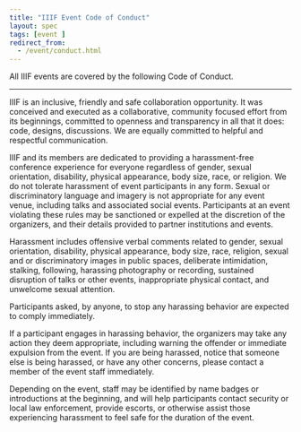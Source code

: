 ```yaml
---
title: "IIIF Event Code of Conduct"
layout: spec
tags: [event ]
redirect_from:
  - /event/conduct.html
---
```


All IIIF events are covered by the following Code of Conduct.

---

IIIF is an inclusive, friendly and safe collaboration opportunity.  It was conceived and executed as a collaborative, community focused effort from its beginnings, committed to openness and transparency in all that it does: code, designs, discussions. We are equally committed to helpful and respectful communication.

IIIF and its members are dedicated to providing a harassment-free conference experience for everyone regardless of gender, sexual orientation, disability, physical appearance, body size, race, or religion. We do not tolerate harassment of event participants in any form. Sexual or discriminatory language and imagery is not appropriate for any event venue, including talks and associated social events. Participants at an event violating these rules may be sanctioned or expelled at the discretion of the organizers, and their details provided to partner institutions and events.

Harassment includes offensive verbal comments related to gender, sexual orientation, disability, physical appearance, body size, race, religion, sexual and or discriminatory images in public spaces, deliberate intimidation, stalking, following, harassing photography or recording, sustained disruption of talks or other events, inappropriate physical contact, and unwelcome sexual attention.

Participants asked, by anyone, to stop any harassing behavior are expected to comply immediately.

If a participant engages in harassing behavior, the organizers may take any action they deem appropriate, including warning the offender or immediate expulsion from the event. If you are being harassed, notice that someone else is being harassed, or have any other concerns, please contact a member of the event staff immediately.

Depending on the event, staff may be identified by name badges or introductions at the beginning, and will help participants contact security or local law enforcement, provide escorts, or otherwise assist those experiencing harassment to feel safe for the duration of the event.
